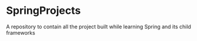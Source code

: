 # SpringProjects
A repository to contain all the project built while learning Spring and its child frameworks
